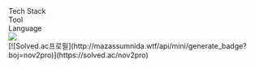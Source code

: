 <div aline="center">
  Tech Stack<br>
  Tool<br>
  Language<br>
  <img src="https://img.shields.io/badge/unity-E34F26?style=flat-square&logo=HTML5&logoColor=white"/>
</div>
[![Solved.ac프로필](http://mazassumnida.wtf/api/mini/generate_badge?boj=nov2pro)](https://solved.ac/nov2pro)
